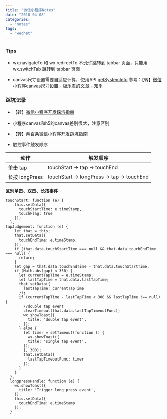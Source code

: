 ```yaml
---
title: "微信小程序Notes"
date: "2018-04-08"
categories: 
  - "notes"
tags: 
  - "wechat"
---
```


### Tips

- wx.navigateTo 和 wx.redirectTo 不允许跳转到 tabbar 页面，只能用 wx.switchTab 跳转到 tabbar 页面
    
- canvas尺寸设置需要自适应计算，使用API [getSystemInfo](https://developers.weixin.qq.com/miniprogram/dev/api/systeminfo.html#wxgetsysteminfoobject) 参考：【转】[微信小程序canvas尺寸设置 - 极乐君的文章 - 知乎](http://zhuanlan.zhihu.com/p/32837407)
    

### 踩坑记录

- 【转】[微信小程序开发踩坑指南](https://blog.csdn.net/tsyccnh/article/details/54380023)
    
- 小程序canvas和h5的canvas差别很大，注意区别
    
- 【转】[两百条微信小程序开发跳坑指南](https://blog.csdn.net/rolan1993/article/details/74547274)
    
- 触控事件触发顺序
    

| 动作           | 触发顺序                                   |
| -------------- | ------------------------------------------ |
| 单击 tap       | touchStart -> tap -> touchEnd              |
| 长按 longPress | touchStart -> longPress -> tap -> touchEnd |

**区别单击、双击、长按事件**

```null
touchStart: function (e) {
    this.setData({
      touchStartTime: e.timeStamp,
      touchFlag: true
    });
  },
tapJudgement: function (e) {
    let that = this;
    that.setData({
      touchEndTime: e.timeStamp,
    });
    if (that.data.touchStartTime === null && that.data.touchEndTime === null) {
      return;
    }
    let gap = that.data.touchEndTime - that.data.touchStartTime;
    if (Math.abs(gap) < 350) {
      let currentTapTime = e.timeStamp;
      let lastTapTime = that.data.lastTapTime;
      that.setData({
        lastTapTime: currentTapTime
      });
      if (currentTapTime - lastTapTime < 300 && lastTapTime !== null) {
        //double tap event
        clearTimeout(that.data.lastTapTimeoutFunc);
        wx.showToast({
          title: 'double tap event',
        });
      } else {
        let timer = setTimeout(function () {
          wx.showToast({
          title: 'single tap event',
        });
        }, 300);
        that.setData({
          lastTapTimeoutFunc: timer
        });
      }
    }
  },
  longpressHandle: function (e) {
    wx.showToast({
      title: 'Trigger long press event',
    });
    this.setData({
      touchEndTime: e.timeStamp
    });
  }
```
